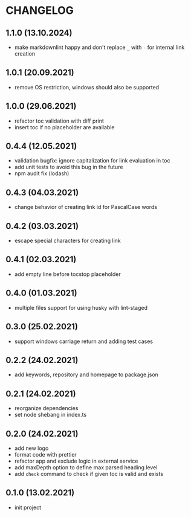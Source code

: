 # CHANGELOG

## 1.1.0 (13.10.2024)

- make markdownlint happy and don't replace `_` with `-` for internal link creation

## 1.0.1 (20.09.2021)

- remove OS restriction, windows should also be supported

## 1.0.0 (29.06.2021)

- refactor toc validation with diff print
- insert toc if no placeholder are available

## 0.4.4 (12.05.2021)

- validation bugfix: ignore capitalization for link evaluation in toc
- add unit tests to avoid this bug in the future
- npm audit fix (lodash)

## 0.4.3 (04.03.2021)

- change behavior of creating link id for PascalCase words

## 0.4.2 (03.03.2021)

- escape special characters for creating link

## 0.4.1 (02.03.2021)

- add empty line before tocstop placeholder

## 0.4.0 (01.03.2021)

- multiple files support for using husky with lint-staged

## 0.3.0 (25.02.2021)

- support windows carriage return and adding test cases

## 0.2.2 (24.02.2021)

- add keywords, repository and homepage to package.json

## 0.2.1 (24.02.2021)

- reorganize dependencies
- set node shebang in index.ts

## 0.2.0 (24.02.2021)

- add new logo
- format code with prettier
- refactor app and exclude logic in external service
- add maxDepth option to define max parsed heading level
- add `check` command to check if given toc is valid and exists

## 0.1.0 (13.02.2021)

- init project
